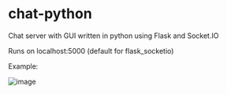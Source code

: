# chat-python
Chat server with GUI written in python using Flask and Socket.IO

Runs on localhost:5000 (default for flask_socketio)

Example:

![image](https://user-images.githubusercontent.com/65210276/194471162-9fd16adf-5ab4-47af-8041-795ef938f689.png)
